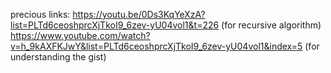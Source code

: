 precious links:
https://youtu.be/0Ds3KqYeXzA?list=PLTd6ceoshprcXjTkoI9_6zev-yU04vol1&t=226 (for recursive algorithm)
https://www.youtube.com/watch?v=h_9kAXFKJwY&list=PLTd6ceoshprcXjTkoI9_6zev-yU04vol1&index=5 (for understanding the gist)

